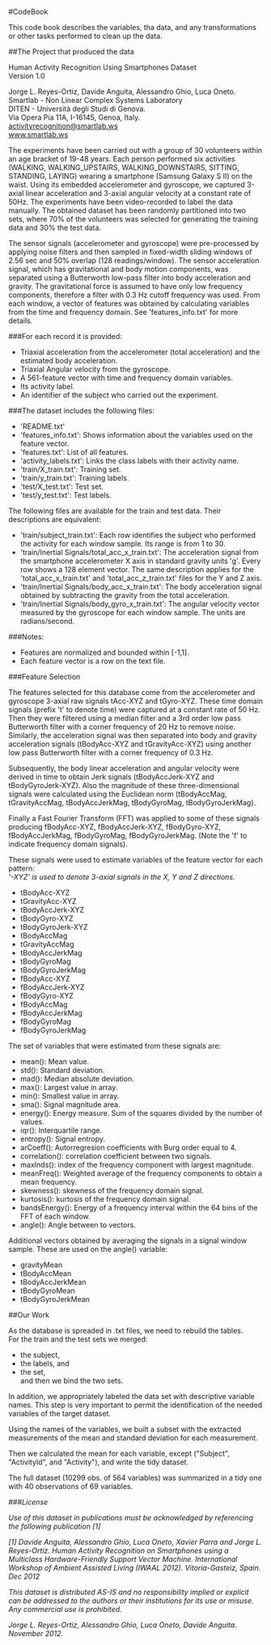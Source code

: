 #CodeBook

This code book describes the variables, tha data, and any transformations or other tasks performed to clean up the data.


##The Project that produced the data

Human Activity Recognition Using Smartphones Dataset  
Version 1.0  

Jorge L. Reyes-Ortiz, Davide Anguita, Alessandro Ghio, Luca Oneto.  
Smartlab - Non Linear Complex Systems Laboratory  
DITEN - Università degli Studi di Genova.  
Via Opera Pia 11A, I-16145, Genoa, Italy.  
activityrecognition@smartlab.ws  
www.smartlab.ws  


The experiments have been carried out with a group of 30 volunteers within an age bracket of 19-48 years. Each person performed six activities (WALKING, WALKING_UPSTAIRS, WALKING_DOWNSTAIRS, SITTING, STANDING, LAYING) wearing a smartphone (Samsung Galaxy S II) on the waist. Using its embedded accelerometer and gyroscope, we captured 3-axial linear acceleration and 3-axial angular velocity at a constant rate of 50Hz. The experiments have been video-recorded to label the data manually. The obtained dataset has been randomly partitioned into two sets, where 70% of the volunteers was selected for generating the training data and 30% the test data.  

The sensor signals (accelerometer and gyroscope) were pre-processed by applying noise filters and then sampled in fixed-width sliding windows of 2.56 sec and 50% overlap (128 readings/window). The sensor acceleration signal, which has gravitational and body motion components, was separated using a Butterworth low-pass filter into body acceleration and gravity. The gravitational force is assumed to have only low frequency components, therefore a filter with 0.3 Hz cutoff frequency was used. From each window, a vector of features was obtained by calculating variables from the time and frequency domain. See 'features_info.txt' for more details.  

###For each record it is provided:

- Triaxial acceleration from the accelerometer (total acceleration) and the estimated body acceleration.  
- Triaxial Angular velocity from the gyroscope.  
- A 561-feature vector with time and frequency domain variables.  
- Its activity label.  
- An identifier of the subject who carried out the experiment.  

###The dataset includes the following files:

- 'README.txt'  
- 'features_info.txt': Shows information about the variables used on the feature vector.  
- 'features.txt': List of all features.  
- 'activity_labels.txt': Links the class labels with their activity name.  
- 'train/X_train.txt': Training set.  
- 'train/y_train.txt': Training labels.  
- 'test/X_test.txt': Test set.  
- 'test/y_test.txt': Test labels.  

The following files are available for the train and test data. Their descriptions are equivalent:  

- 'train/subject_train.txt': Each row identifies the subject who performed the activity for each window sample. Its range is from 1 to 30.  
- 'train/Inertial Signals/total_acc_x_train.txt': The acceleration signal from the smartphone accelerometer X axis in standard gravity units 'g'. Every row shows a 128 element vector. The same description applies for the 'total_acc_x_train.txt' and 'total_acc_z_train.txt' files for the Y and Z axis.  
- 'train/Inertial Signals/body_acc_x_train.txt': The body acceleration signal obtained by subtracting the gravity from the total acceleration.  
- 'train/Inertial Signals/body_gyro_x_train.txt': The angular velocity vector measured by the gyroscope for each window sample. The units are radians/second.   

###Notes: 

- Features are normalized and bounded within [-1,1].  
- Each feature vector is a row on the text file.  

###Feature Selection 

The features selected for this database come from the accelerometer and gyroscope 3-axial raw signals tAcc-XYZ and tGyro-XYZ. These time domain signals (prefix 't' to denote time) were captured at a constant rate of 50 Hz. Then they were filtered using a median filter and a 3rd order low pass Butterworth filter with a corner frequency of 20 Hz to remove noise. Similarly, the acceleration signal was then separated into body and gravity acceleration signals (tBodyAcc-XYZ and tGravityAcc-XYZ) using another low pass Butterworth filter with a corner frequency of 0.3 Hz.  

Subsequently, the body linear acceleration and angular velocity were derived in time to obtain Jerk signals (tBodyAccJerk-XYZ and tBodyGyroJerk-XYZ). Also the magnitude of these three-dimensional signals were calculated using the Euclidean norm (tBodyAccMag, tGravityAccMag, tBodyAccJerkMag, tBodyGyroMag, tBodyGyroJerkMag).  

Finally a Fast Fourier Transform (FFT) was applied to some of these signals producing fBodyAcc-XYZ, fBodyAccJerk-XYZ, fBodyGyro-XYZ, fBodyAccJerkMag, fBodyGyroMag, fBodyGyroJerkMag. (Note the 'f' to indicate frequency domain signals).  

These signals were used to estimate variables of the feature vector for each pattern:   
*'-XYZ' is used to denote 3-axial signals in the X, Y and Z directions.*

- tBodyAcc-XYZ  
- tGravityAcc-XYZ  
- tBodyAccJerk-XYZ  
- tBodyGyro-XYZ  
- tBodyGyroJerk-XYZ  
- tBodyAccMag  
- tGravityAccMag  
- tBodyAccJerkMag  
- tBodyGyroMag  
- tBodyGyroJerkMag  
- fBodyAcc-XYZ  
- fBodyAccJerk-XYZ  
- fBodyGyro-XYZ  
- fBodyAccMag  
- fBodyAccJerkMag  
- fBodyGyroMag  
- fBodyGyroJerkMag  

The set of variables that were estimated from these signals are:  

- mean(): Mean value.  
- std(): Standard deviation.  
- mad(): Median absolute deviation.  
- max(): Largest value in array.  
- min(): Smallest value in array.  
- sma(): Signal magnitude area.  
- energy(): Energy measure. Sum of the squares divided by the number of values.   
- iqr(): Interquartile range.  
- entropy(): Signal entropy.  
- arCoeff(): Autorregresion coefficients with Burg order equal to 4.  
- correlation(): correlation coefficient between two signals.  
- maxInds(): index of the frequency component with largest magnitude.  
- meanFreq(): Weighted average of the frequency components to obtain a mean frequency.  
- skewness(): skewness of the frequency domain signal.  
- kurtosis(): kurtosis of the frequency domain signal.  
- bandsEnergy(): Energy of a frequency interval within the 64 bins of the FFT of each window.  
- angle(): Angle between to vectors.  

Additional vectors obtained by averaging the signals in a signal window sample. These are used on the angle() variable:  

- gravityMean  
- tBodyAccMean  
- tBodyAccJerkMean  
- tBodyGyroMean  
- tBodyGyroJerkMean  

##Our Work  

As the database is spreaded in .txt files, we need to rebuild the tables.  
For the train and the test sets we merged:  
- the subject,    
- the labels, and  
- the set,  
and then we bind the two sets.  

In addition, we appropriately labeled the data set with descriptive variable names. This step is very important to permit the identification of the needed variables of the target dataset.  

Using the names of the variables, we built a subset with the extracted measurements of the mean and standard deviation for each measurement.  

Then we calculated the mean for each variable, except ("Subject", "ActivityId", and "Activity"), and write the tidy dataset.   

The full dataset (10299 obs. of 564 variables) was summarized in a tidy one with 40 observations of 69 variables.

###*License*

*Use of this dataset in publications must be acknowledged by referencing the following publication [1]*  

*[1] Davide Anguita, Alessandro Ghio, Luca Oneto, Xavier Parra and Jorge L. Reyes-Ortiz. Human Activity Recognition on Smartphones using a Multiclass Hardware-Friendly Support Vector Machine. International Workshop of Ambient Assisted Living (IWAAL 2012). Vitoria-Gasteiz, Spain. Dec 2012*  

*This dataset is distributed AS-IS and no responsibility implied or explicit can be addressed to the authors or their institutions for its use or misuse. Any commercial use is prohibited.*  

*Jorge L. Reyes-Ortiz, Alessandro Ghio, Luca Oneto, Davide Anguita. November 2012.*  
